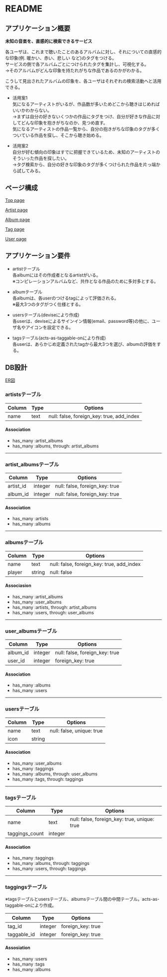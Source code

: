 # README

## アプリケーション概要

**未知の音楽を、直感的に検索できるサービス**

各ユーザは、これまで聴いたことのあるアルバムに対し、それについての直感的な印象(例. 暖かい、赤い、悲しい など)のタグをつける。  
サービスの側で各アルバムごとにつけられたタグを集計し、可視化する。  
→そのアルバムがどんな印象を持たれがちな作品であるのかがわかる。

こうして見出されたアルバムの印象を、各ユーザはそれぞれの検索活動へと活用できる。

- 活用案1  
気になるアーティストがいるが、作品数が多いためどこから聴きはじめればいいかわからない。  
→まずは自分の好きないくつかの作品にタグをつけ、自分が好きな作品に対してどんな印象を抱きがちなのか、見つめ直す。  
気になるアーティストの作品一覧から、自分の抱きがちな印象のタグが多くついている作品を探し、そこから聴き始める。

- 活用案2  
自分が好む傾向の印象はすでに把握できているため、未知のアーティストのそういった作品を探したい。  
→タグ検索から、自分の好きな印象のタグが多くつけられた作品を片っ端から試してみる。

## ページ構成
[Top page](https://i.imgur.com/ehdTEFj.png)

[Artist page](https://i.imgur.com/609U2zU.png)

[Album page](https://i.imgur.com/arGXgw7.png)

[Tag page](https://i.imgur.com/jtl7r9S.png)

[User page](https://i.imgur.com/TT39mHU.png)

## アプリケーション要件

- artistテーブル  
各albumにはその作成者となるartistがいる。  
※コンピレーションアルバムなど、共作となる作品のために多対多とする。

- albumテーブル  
各albumは、各userのつけるtagによって評価される。  
※最大3つのタグがつく仕様とする。

- usersテーブル(deviseにより作成)  
各userは、deviseによるサインイン情報(email、password等)の他に、ユーザ名やアイコンを設定できる。

- tagsテーブル(acts-as-taggable-onにより作成)  
各userは、あらかじめ定義されたtagから最大3つを選び、albumの評価をする。

## DB設計

[ER図](https://i.imgur.com/Sw1dA9m.png)

### artistsテーブル

|Column|Type|Options|
|------|----|-------|
|name|text|null: false, foreign_key: true, add_index|

#### Association
- has_many :artist_albums
- has_many :albums, through: artist_albums

---

### artist_albumsテーブル

|Column|Type|Options|
|------|----|-------|
|artist_id|integer|null: false, foreign_key: true|
|album_id|integer|null: false, foreign_key: true|

#### Association
- has_many :artists
- has_many :albums

---

### albumsテーブル

|Column|Type|Options|
|------|----|-------|
|name|text|null: false, foreign_key: true, add_index|
|player|string|null: false|

#### Associasion
- has_many :artist_albums
- has_many :user_albums
- has_many :artists, through: artist_albums
- has_many :users, through: user_albums

---

### user_albumsテーブル

|Column|Type|Options|
|------|----|-------|
|album_id|integer|null: false, foreign_key: true|
|user_id|integer|foreign_key: true|

#### Association
- has_many :albums
- has_many :users

---

### usersテーブル

|Column|Type|Options|
|------|----|-------|
|name|text|null: false, unique: true|
|icon|string| |

#### Association
- has_many :user_albums
- has_many :taggings
- has_many :albums, through: user_albums
- has_many :tags, through: taggings

---

### tagsテーブル

|Column|Type|Options|
|------|----|-------|
|name|text|null: false, foreign_key: true, unique: true|
|taggings_count|integer| |

#### Association
- has_many :taggings
- has_many :albums, through: taggings
- has_many :users, through: taggings

---

### taggingsテーブル
※tagsテーブルとusersテーブル、albumsテーブル間の中間テーブル。acts-as-taggable-onにより作成。

|Column|Type|Options|
|------|----|-------|
|tag_id|integer|foreign_key: true|
|taggable_id|integer|foreign_key: true|

#### Assosiation
- has_many :users
- has_many :tags
- has_many :albums
